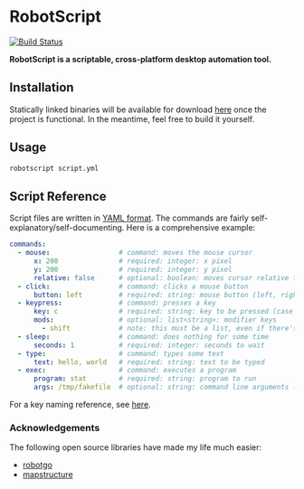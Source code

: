 # RobotScript

[![Build Status](https://travis-ci.com/christopher-dG/robotscript.svg?branch=master)](https://travis-ci.com/christopher-dG/robotscript)

**RobotScript is a scriptable, cross-platform desktop automation tool.**

## Installation

Statically linked binaries will be available for download [here](https://github.com/christopher-dG/robotscript/releases) once the project is functional.
In the meantime, feel free to build it yourself.

## Usage

```sh
robotscript script.yml
```

## Script Reference

Script files are written in [YAML format](http://yaml.org/).
The commands are fairly self-explanatory/self-documenting.
Here is a comprehensive example:

```yaml
commands:
  - mouse:                 # command: moves the mouse cursor
      x: 200               # required: integer: x pixel
      y: 200               # required: integer: y pixel
      relative: false      # optional: boolean: moves cursor relative to original position
  - click:                 # command: clicks a mouse button
      button: left         # required: string: mouse button (left, right, or center)
  - keypress:              # command: presses a key
      key: c               # required: string: key to be pressed (case insensitive)
      mods:                # optional: list<string>: modifier keys
        - shift            # note: this must be a list, even if there's only one
  - sleep:                 # command: does nothing for some time
      seconds: 1           # required: integer: seconds to wait
  - type:                  # command: types some text
      text: hello, world   # required: string: text to be typed
  - exec:                  # command: executes a program
      program: stat        # required: string: program to run
      args: /tmp/fakefile  # optional: string: command line arguments (not a list)
```

For a key naming reference, see [here](https://github.com/go-vgo/robotgo/blob/master/docs/keys.md).


### Acknowledgements

The following open source libraries have made my life much easier:

* [robotgo](https://github.com/go-vgo/robotgo)
* [mapstructure](https://github.com/mitchellh/mapstructure)
